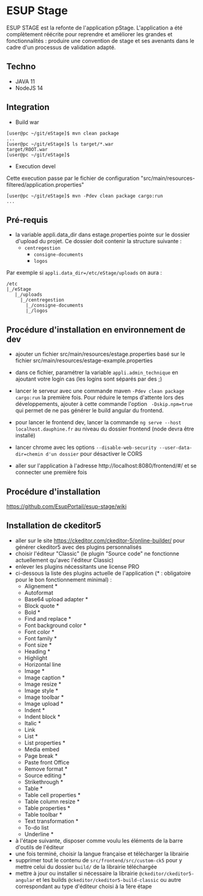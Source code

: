 # ESUP Stage

ESUP STAGE est la refonte de l'application pStage. L'application a été complètement réécrite pour reprendre et améliorer les grandes et fonctionnalités : produire une convention de stage et ses avenants dans le cadre d'un processus de validation adapté. 

## Techno

* JAVA 11
* NodeJS 14


## Integration

* Build war

~~~shell
[user@pc ~/git/eStage]$ mvn clean package
...
[user@pc ~/git/eStage]$ ls target/*.war
target/ROOT.war
[user@pc ~/git/eStage]$ 
~~~

* Execution devel

Cette execution passe par le fichier de configuration "src/main/resources-filtered/application.properties"

~~~shell
[user@pc ~/git/eStage]$ mvn -Pdev clean package cargo:run
...
~~~

## Pré-requis

* la variable appli.data_dir dans estage.properties pointe sur le dossier d'upload du projet. Ce dossier doit contenir la structure suivante :
  * `centregestion`
    * `consigne-documents`
    * `logos`

Par exemple si `appli.data_dir=/etc/eStage/uploads` on aura :
```
/etc
|_/eStage
   |_/uploads
     |_/centregestion
       |_/consigne-documents
       |_/logos
```

## Procédure d'installation en environnement de dev

* ajouter un fichier src/main/resources/estage.properties basé sur le fichier src/main/resources/estage-example.properties 

* dans ce fichier, paramétrer la variable `appli.admin_technique` en ajoutant votre login cas (les logins sont séparés par des ;)
* lancer le serveur avec une commande maven `-Pdev clean package cargo:run` la première fois. Pour réduire le temps d'attente lors des développements, ajouter à cette commande l'option ` -Dskip.npm=true` qui permet de ne pas générer le build angular du frontend.
* pour lancer le frontend dev, lancer la commande `ng serve --host localhost.dauphine.fr` au niveau du dossier frontend (node devra être installé)
* lancer chrome avec les options `--disable-web-security --user-data-dir=chemin d'un dossier` pour désactiver le CORS
* aller sur l'application à l'adresse http://localhost:8080/frontend/#/ et se connecter une première fois

## Procédure d'installation

https://github.com/EsupPortail/esup-stage/wiki

## Installation de ckeditor5

* aller sur le site https://ckeditor.com/ckeditor-5/online-builder/ pour générer ckeditor5 avec des plugins personnalisés
* choisir l'éditeur "Classic" (le plugin "Source code" ne fonctionne actuellement qu'avec l'éditeur Classic)
* enlever les plugins nécessitants une license PRO
* ci-dessous la liste des plugins actuelle de l'application (* : obligatoire pour le bon fonctionnement minimal) :
  * Alignement *
  * Autoformat
  * Base64 upload adapter *
  * Block quote *
  * Bold *
  * Find and replace *
  * Font background color *
  * Font color * 
  * Font family *
  * Font size *
  * Heading *
  * Highlight
  * Horizontal line
  * Image *
  * Image caption *
  * Image resize *
  * Image style *
  * Image toolbar *
  * Image upload *
  * Indent *
  * Indent block *
  * Italic *
  * Link
  * List *
  * List properties *
  * Media embed
  * Page break *
  * Paste front Office
  * Remove format *
  * Source editing *
  * Strikethrough *
  * Table *
  * Table cell properties *
  * Table column resize *
  * Table properties *
  * Table toolbar *
  * Text transformation *
  * To-do list
  * Underline *
* à l'étape suivante, disposer comme voulu les éléments de la barre d'outils de l'éditeur
* une fois terminé, choisir la langue française et télécharger la librairie
* supprimer tout le contenu de `src/frontend/src/custom-ck5` pour y mettre celui du dossier `build/` de la librairie téléchargée
* mettre à jour ou installer si nécessaire la librairie `@ckeditor/ckeditor5-angular` et les builds `@ckeditor/ckeditor5-build-classic` ou autre correspondant au type d'éditeur choisi à la 1ère étape
